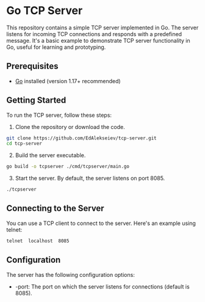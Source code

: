 # Go TCP Server

This repository contains a simple TCP server implemented in Go. The server listens for incoming TCP connections and responds with a predefined message. It's a basic example to demonstrate TCP server functionality in Go, useful for learning and prototyping.

## Prerequisites

- [Go](https://golang.org/dl/) installed (version 1.17+ recommended)

## Getting Started

To run the TCP server, follow these steps:
1. Clone the repository or download the code.
```sh
git clone https://github.com/EdAlekseiev/tcp-server.git
cd tcp-server
```
2. Build the server executable.
```sh
go build -o tcpserver ./cmd/tcpserver/main.go
```
3. Start the server. By default, the server listens on port 8085.
```sh
./tcpserver
```

## Connecting to the Server

You can use a TCP client to connect to the server. Here's an example using telnet:
```sh
telnet  localhost  8085
```

## Configuration
The server has the following configuration options:

- -port: The port on which the server listens for connections (default is 8085).

